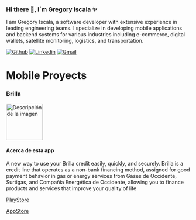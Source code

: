 ### Hi there 👋, I´m Gregory Iscala ✨




I am Gregory Iscala, a software developer with extensive experience in leading engineering teams. I specialize in developing mobile applications and backend systems for various industries including e-commerce, digital wallets, satellite monitoring, logistics, and transportation.

<!-- Your badges -->
[![Github](https://img.shields.io/badge/-Github-000?style=flat&logo=Github&logoColor=white)](https://github.com/greko11maister)
[![Linkedin](https://img.shields.io/badge/-LinkedIn-blue?style=flat&logo=Linkedin&logoColor=white)](https://www.linkedin.com/in/gregory-antonio-iscala-caicedo-1a4240150/)
[![Gmail](https://img.shields.io/badge/-Gmail-c14438?style=flat&logo=Gmail&logoColor=white)](mailto:greko11maister@gmail.com)


# Mobile Proyects

### Brilla
<img src="https://play-lh.googleusercontent.com/ytmMA6R5vAI9JqP79jLPOogYdXJ2ka0HSywX1T_7CKUE2HrwADtflwOcyKAje4ZZUQ=w240-h480-rw" alt="Descripción de la imagen" width="100" height="100">

#### Acerca de esta app

A new way to use your Brilla credit easily, quickly, and securely.
Brilla is a credit line that operates as a non-bank financing method, assigned for good payment behavior in gas or energy services from Gases de Occidente, Surtigas, and Compañía Energética de Occidente, allowing you to finance products and services that improve your quality of life

[PlayStore](https://play.google.com/store/apps/details?id=com.promigas.brilla&hl=es_CO)

[AppStore](https://apps.apple.com/co/app/brilla/id1611634489)



